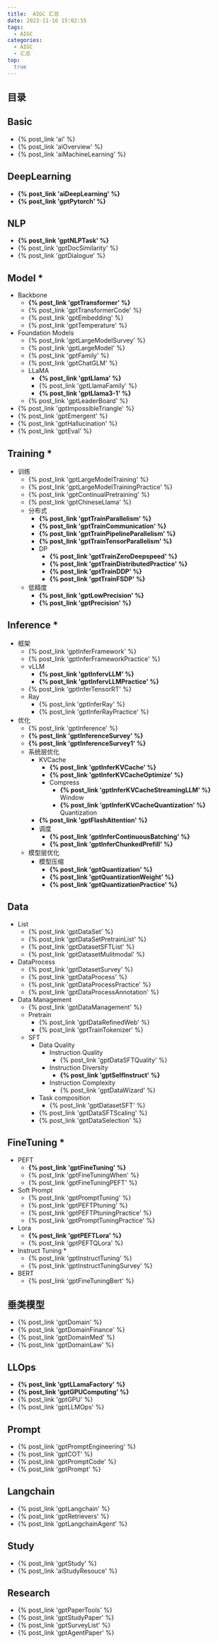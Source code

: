 ```yaml
---
title:  AIGC 汇总
date: 2023-11-16 15:02:55
tags:
  - AIGC
categories: 
  - AIGC
  - 汇总  
top:
  true
---
```


<p></p>
<!-- more -->

## 目录
<!-- toc -->

## Basic
+ {% post_link 'ai' %} 
+ {% post_link 'aiOverview' %}
+ {% post_link 'aiMachineLearning' %}

## DeepLearning
+ **{% post_link 'aiDeepLearning' %}**
+ **{% post_link 'gptPytorch' %}** 


## NLP
+ **{% post_link 'gptNLPTask' %}**  
+ {% post_link 'gptDocSimilarity' %}  
+ {% post_link 'gptDialogue' %}  

## Model *
+ Backbone 
  + **{% post_link 'gptTransformer' %}** 
  + {% post_link 'gptTransformerCode' %}  
  + {% post_link 'gptEmbedding' %}   
  + {% post_link 'gptTemperature' %}  
+ Foundation Models
  + {% post_link 'gptLargeModelSurvey' %}
  + {% post_link 'gptLargeModel' %} 
  + {% post_link 'gptFamily' %}  
  + {% post_link 'gptChatGLM' %}    
  + LLaMA
  	+ **{% post_link 'gptLlama' %}**   
  	+ {% post_link 'gptLlamaFamily' %}   
  	+ **{% post_link 'gptLlama3-1' %}**  
  + {% post_link 'gptLeaderBoard' %}  
+ {% post_link 'gptImpossibleTriangle' %} 
+ {% post_link 'gptEmergent' %}   
+ {% post_link 'gptHallucination' %}    
+ {% post_link 'gptEval' %}     

## Training  *
+ 训练
  + {% post_link 'gptLargeModelTraining' %}
  + {% post_link 'gptLargeModelTrainingPractice' %} 
  + {% post_link 'gptContinualPretraining' %}  
  + {% post_link 'gptChineseLlama' %}   
  + 分布式 
    + **{% post_link 'gptTrainParallelism' %}** 
    + **{% post_link 'gptTrainCommunication' %}**     
    + **{% post_link 'gptTrainPipelineParallelism' %}** 
    + **{% post_link 'gptTrainTensorParallelism' %}**
    + DP
      + **{% post_link 'gptTrainZeroDeepspeed' %}** 
      + **{% post_link 'gptTrainDistributedPractice' %}**
      + **{% post_link 'gptTrainDDP' %}** 
      + **{% post_link 'gptTrainFSDP' %}**  
  + 低精度
    + **{% post_link 'gptLowPrecision' %}**    
    + **{% post_link 'gptPrecision' %}**    
  
## Inference *
+ 框架
  + {% post_link 'gptInferFramework' %} 
  + {% post_link 'gptInferFrameworkPractice' %} 
  + vLLM
    + **{% post_link 'gptInfervLLM' %}** 
    + **{% post_link 'gptInfervLLMPractice' %}**  
  + {% post_link 'gptInferTensorRT' %} 
  + Ray
    + {% post_link 'gptInferRay' %}   
    + {% post_link 'gptInferRayPractice' %}   
+ 优化
  + {% post_link 'gptInference' %}
  + **{% post_link 'gptInferenceSurvey' %}**
  + **{% post_link 'gptInferenceSurvey1' %}** 
  + 系统层优化
    + KVCache
      + **{% post_link 'gptInferKVCache' %}**  
      + **{% post_link 'gptInferKVCacheOptimize' %}**
      + Compress  
        + **{% post_link 'gptInferKVCacheStreamingLLM' %}**   Window 
        + **{% post_link 'gptInferKVCacheQuantization' %}** Quantization  
    + **{% post_link 'gptFlashAttention' %}** 
    + 调度
      + **{% post_link 'gptInferContinuousBatching' %}** 
      + **{% post_link 'gptInferChunkedPrefill' %}** 
  + 模型层优化 
    + 模型压缩
      + **{% post_link 'gptQuantization' %}** 
      + **{% post_link 'gptQuantizationWeight' %}** 
      + **{% post_link 'gptQuantizationPractice' %}**  

## Data 
+ List
  + {% post_link 'gptDataSet' %} 
  + {% post_link 'gptDataSetPretrainList' %} 
  + {% post_link 'gptDatasetSFTList' %}  
  + {% post_link 'gptDatasetMulitmodal' %}   
+ DataProcess
  + {% post_link 'gptDatasetSurvey' %} 
  + {% post_link 'gptDataProcess' %}  
  + {% post_link 'gptDataProcessPractice' %}  
  + {% post_link 'gptDataProcessAnnotation' %}
+ Data Management
    + {% post_link 'gptDataManagement' %}  
    + Pretrain  
      + {% post_link 'gptDataRefinedWeb' %}  
      + {% post_link 'gptTrainTokenizer' %}  
    + SFT 
      - Data Quality
        - Instruction Quality
          + {% post_link 'gptDataSFTQuality' %} 
        - Instruction Diversity
          + **{% post_link 'gptSelfInstruct' %}** 
        - Instruction Complexity  
          + {% post_link 'gptDataWizard' %} 
      - Task composition
        + {% post_link 'gptDatasetSFT' %}   
      + {% post_link 'gptDataSFTScaling' %}  
      + {% post_link 'gptDataSelection' %} 


## FineTuning *
+ PEFT
  + **{% post_link 'gptFineTuning' %}** 
  + {% post_link 'gptFineTuningWhen' %}  
  + {% post_link 'gptFineTuningPEFT' %}  
+ Soft Prompt
  + {% post_link 'gptPromptTuning' %} 
  + {% post_link 'gptPEFTPtuning' %}  
  + {% post_link 'gptPEFTPtuningPractice' %}  
  + {% post_link 'gptPromptTuningPractice' %}   
+ Lora
  + **{% post_link 'gptPEFTLora' %}** 
  + {% post_link 'gptPEFTQLora' %} 
+ Instruct Tuning *
  + {% post_link 'gptInstructTuning' %}  
  + {% post_link 'gptInstructTuningSurvey' %}  
+ BERT
  + {% post_link 'gptFineTuningBert' %}    


## 垂类模型
+ {% post_link 'gptDomain' %} 
+ {% post_link 'gptDomainFinance' %}   
+ {% post_link 'gptDomainMed' %}   
+ {% post_link 'gptDomainLaw' %}    

## LLOps 
+ **{% post_link 'gptLLamaFactory' %}**
+ **{% post_link 'gptGPUComputing' %}** 
+ {% post_link 'gptGPU' %} 
+ {% post_link 'gptLLMOps' %} 


## Prompt
  + {% post_link 'gptPromptEngineering' %}
  + {% post_link 'gptCOT' %} 
  + {% post_link 'gptPromptCode' %}
  + {% post_link 'gptPrompt' %}

## Langchain
+ {% post_link 'gptLangchain' %}
+ {% post_link 'gptRetrievers' %} 
+ {% post_link 'gptLangchainAgent' %} 

## Study
+ {% post_link 'gptStudy' %}
+ {% post_link 'aiStudyResouce' %} 

## Research
+ {% post_link 'gptPaperTools' %} 
+ {% post_link 'gptStudyPaper' %}
+ {% post_link 'gptSurveyList' %} 
+ {% post_link 'gptAgentPaper' %}  























